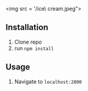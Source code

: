 <img src = '/ice\ cream.jpeg">

## Installation

1. Clone repo
2. run `npm install`

## Usage

1. Navigate to `localhost:2000`
